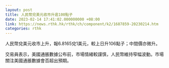```yaml
---
layout: post
title: 人民幣兌美元收市升逾100點子
date: 2023-02-14 17:41:02.000000000 +08:00
link: https://news.rthk.hk/rthk/ch/component/k2/1687859-20230214.htm
categories: rthk
---
```


人民幣兌美元收市上升，報6.8165兌1美元，較上日升106點子；中間價亦微升。

交易員表示，美國通脹數據公布前，市場情緒較謹慎，人民幣維持窄幅波動。市場關注美國通脹數據會否超出預期。
